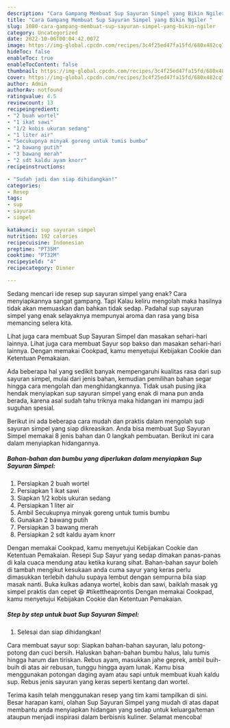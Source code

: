 ```yaml
---
description: "Cara Gampang Membuat Sup Sayuran Simpel yang Bikin Ngiler "
title: "Cara Gampang Membuat Sup Sayuran Simpel yang Bikin Ngiler "
slug: 1080-cara-gampang-membuat-sup-sayuran-simpel-yang-bikin-ngiler
category: Uncategorized
date: 2022-10-06T00:04:42.007Z
image: https://img-global.cpcdn.com/recipes/3c4f25ed47fa15fd/680x482cq70/sup-sayuran-simpel-foto-resep-utama.jpg
hideToc: false
enableToc: true
enableTocContent: false
thumbnail: https://img-global.cpcdn.com/recipes/3c4f25ed47fa15fd/680x482cq70/sup-sayuran-simpel-foto-resep-utama.jpg
cover: https://img-global.cpcdn.com/recipes/3c4f25ed47fa15fd/680x482cq70/sup-sayuran-simpel-foto-resep-utama.jpg
author: Admin
authorAv: notfound
ratingvalue: 4.5
reviewcount: 13
recipeingredient:
- "2 buah wortel"
- "1 ikat sawi"
- "1/2 kobis ukuran sedang"
- "1 liter air"
- "Secukupnya minyak goreng untuk tumis bumbu"
- "2 bawang putih"
- "3 bawang merah"
- "2 sdt kaldu ayam knorr"
recipeinstructions:

- "Sudah jadi dan siap dihidangkan!"
categories:
- Resep
tags:
- sup
- sayuran
- simpel

katakunci: sup sayuran simpel 
nutrition: 192 calories
recipecuisine: Indonesian
preptime: "PT35M"
cooktime: "PT32M"
recipeyield: "4"
recipecategory: Dinner

---
```



Sedang mencari ide resep sup sayuran simpel yang enak? Cara menyiapkannya sangat gampang. Tapi Kalau keliru mengolah maka hasilnya tidak akan memuaskan dan bahkan tidak sedap. Padahal sup sayuran simpel yang enak selayaknya mempunyai aroma dan rasa yang bisa memancing selera kita.


Lihat juga cara membuat Sup Sayuran Simpel dan masakan sehari-hari lainnya. Lihat juga cara membuat Sayur sop bakso dan masakan sehari-hari lainnya. Dengan memakai Cookpad, kamu menyetujui Kebijakan Cookie dan Ketentuan Pemakaian.

Ada beberapa hal yang sedikit banyak mempengaruhi kualitas rasa dari sup sayuran simpel, mulai dari jenis bahan, kemudian pemilihan bahan segar hingga cara mengolah dan menghidangkannya. Tidak usah pusing jika hendak menyiapkan sup sayuran simpel yang enak di mana pun anda berada, karena asal sudah tahu triknya maka hidangan ini mampu jadi suguhan spesial.


Berikut ini ada beberapa cara mudah dan praktis dalam mengolah sup sayuran simpel yang siap dikreasikan. Anda bisa membuat Sup Sayuran Simpel memakai 8 jenis bahan dan 0 langkah pembuatan. Berikut ini cara dalam menyiapkan hidangannya.

<!--inarticleads1-->

##### Bahan-bahan dan bumbu yang diperlukan dalam menyiapkan Sup Sayuran Simpel:

1. Persiapkan 2 buah wortel
1. Persiapkan 1 ikat sawi
1. Siapkan 1/2 kobis ukuran sedang
1. Persiapkan 1 liter air
1. Ambil Secukupnya minyak goreng untuk tumis bumbu
1. Gunakan 2 bawang putih
1. Persiapkan 3 bawang merah
1. Persiapkan 2 sdt kaldu ayam knorr


Dengan memakai Cookpad, kamu menyetujui Kebijakan Cookie dan Ketentuan Pemakaian. Resepi Sup Sayur yang sedap dimakan panas-panas di kala cuaca mendung atau ketika kurang sihat. Bahan-bahan sayur boleh di tambah mengikut kesukaan anda cuma sayur yang keras perlu dimasukkan terlebih dahulu supaya lembut dengan sempurna bila siap masak nanti. Buka kulkas adanya wortel, kobis dan sawi, baiklah masak yg simpel praktis dan cepet 😆 #tikettheaprontis Dengan memakai Cookpad, kamu menyetujui Kebijakan Cookie dan Ketentuan Pemakaian. 

<!--inarticleads2-->

##### Step by step untuk buat Sup Sayuran Simpel:


1. Selesai dan siap dihidangkan!

Cara membuat sayur sop: Siapkan bahan-bahan sayuran, lalu potong-potong dan cuci bersih. Haluskan bahan-bahan bumbu halus, lalu tumis hingga harum dan tiriskan. Rebus ayam, masukkan jahe geprek, ambil buih-buih di atas air rebusan, tunggu hingga ayam lunak. Kamu bisa menggunakan potongan daging ayam atau sapi untuk membuat kuah kaldu sup. Rebus jenis sayuran yang keras seperti kentang dan wortel. 

Terima kasih telah menggunakan resep yang tim kami tampilkan di sini. Besar harapan kami, olahan Sup Sayuran Simpel yang mudah di atas dapat membantu anda menyiapkan hidangan yang sedap untuk keluarga/teman ataupun menjadi inspirasi dalam berbisnis kuliner. Selamat mencoba!
